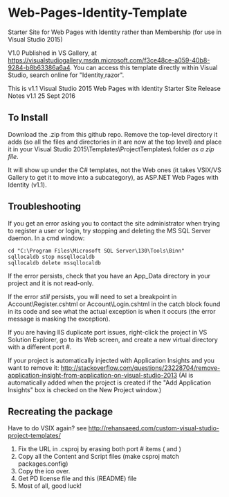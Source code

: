 # Web-Pages-Identity-Template

Starter Site for Web Pages with Identity rather than Membership (for use in Visual Studio 2015)

V1.0 Published in VS Gallery, at https://visualstudiogallery.msdn.microsoft.com/f3ce48ce-a059-40b8-9284-b8b63386a6a4. You can access this template directly within Visual Studio, search online for "Identity,razor".

This is v1.1
Visual Studio 2015 Web Pages with Identity Starter Site Release Notes v1.1
25 Sept 2016

## To Install
Download the .zip from this github repo. Remove the top-level directory it adds (so all the files and directories in it are now at the top level) and place it in your Visual Studio 2015\Templates\ProjectTemplates\ folder *as a zip file*.

It will show up under the C# templates, not the Web ones (it takes VSIX/VS Gallery to get it to move into a subcategory), as
ASP.NET Web Pages with Identity (v1.1).


## Troubleshooting

If you get an error asking you to contact the site administrator when trying to register a user or login,
try stopping and deleting the MS SQL Server daemon. In a cmd window:

    cd "C:\Program Files\Microsoft SQL Server\130\Tools\Binn"
    sqllocaldb stop mssqllocaldb
    sqllocaldb delete mssqllocaldb

If the error persists, check that you have an App_Data directory in your project and it is not read-only.

If the error _still_ persists, you will need to set a breakpoint in Account\Register.cshtml or Account\Login.cshtml
in the catch block found in its code and see what the actual exception is when it occurs (the error message is masking the exception).

If you are having IIS duplicate port issues, right-click the project in VS Solution Explorer,
go to its Web screen, and create a new virtual directory with a different port #.

If your project is automatically injected with Application Insights and you want to remove it:
http://stackoverflow.com/questions/23228704/remove-application-insight-from-application-on-visual-studio-2013 (AI is automatically added when the project is created if the "Add Application Insights" box is checked on the New Project window.)

## Recreating the package

Have to do VSIX again? see http://rehansaeed.com/custom-visual-studio-project-templates/

1. Fix the URL in .csproj by erasing both port # items (<IISUrl> and <DevelopmentServerPort>)
2. Copy all the Content and Script files (make csproj match packages.config)
3. Copy the ico over.
4. Get PD license file and this (README) file
5. Most of all, good luck!
